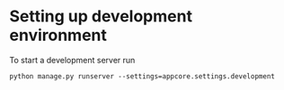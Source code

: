 # Setting up development environment

To start a development server run

```
python manage.py runserver --settings=appcore.settings.development
```
